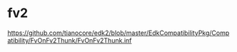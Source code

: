 # fv2
https://github.com/tianocore/edk2/blob/master/EdkCompatibilityPkg/Compatibility/FvOnFv2Thunk/FvOnFv2Thunk.inf
